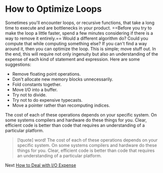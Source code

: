 # How to Optimize Loops
[//]: # (Version:1.0.0)
Sometimes you'll encounter loops, or recursive functions, that take a long time to execute and are bottlenecks in your product. ==Before you try to make the loop a little faster, spend a few minutes considering if there is a way to remove it entirely.== Would a different algorithm do? Could you compute that while computing something else? If you can't find a way around it, then you can optimize the loop. This is simple; move stuff out. In the end, this will require not only ingenuity but also an understanding of the expense of each kind of statement and expression. Here are some suggestions:

- Remove floating point operations.
- Don't allocate new memory blocks unnecessarily.
- Fold constants together.
- Move I/O into a buffer.
- Try not to divide.
- Try not to do expensive typecasts.
- Move a pointer rather than recomputing indices.

The cost of each of these operations depends on your specific system. On some systems compilers and hardware do these things for you. Clear, efficient code is better than code that requires an understanding of a particular platform.

> [!quote] word!
> The cost of each of these operations depends on your specific system. On some systems compilers and hardware do these things for you. Clear, efficient code is better than code that requires an understanding of a particular platform.

Next [How to Deal with I/O Expense](08-How-to-Deal-with-IO-Expense.md)

